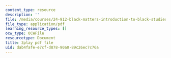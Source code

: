 ```yaml
---
content_type: resource
description: ''
file: /media/courses/24-912-black-matters-introduction-to-black-studies-spring-2017/dab4fafee7cfd87890a089c26ec7c76a_yqE5O1ef1wY.pdf
file_type: application/pdf
learning_resource_types: []
ocw_type: OCWFile
resourcetype: Document
title: 3play pdf file
uid: dab4fafe-e7cf-d878-90a0-89c26ec7c76a
---
```

